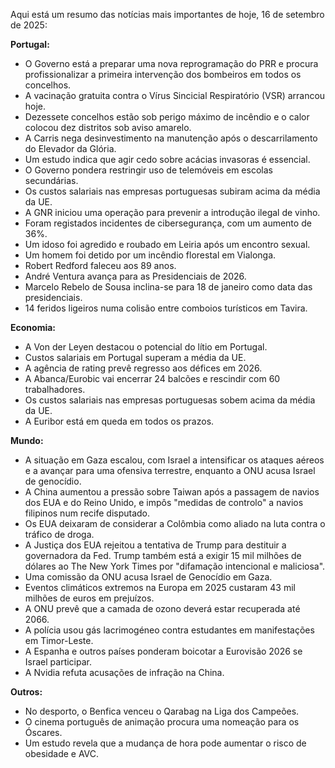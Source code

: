Aqui está um resumo das notícias mais importantes de hoje, 16 de setembro de 2025:

**Portugal:**

*   O Governo está a preparar uma nova reprogramação do PRR e procura profissionalizar a primeira intervenção dos bombeiros em todos os concelhos.
*   A vacinação gratuita contra o Vírus Sincicial Respiratório (VSR) arrancou hoje.
*   Dezessete concelhos estão sob perigo máximo de incêndio e o calor colocou dez distritos sob aviso amarelo.
*   A Carris nega desinvestimento na manutenção após o descarrilamento do Elevador da Glória.
*   Um estudo indica que agir cedo sobre acácias invasoras é essencial.
*   O Governo pondera restringir uso de telemóveis em escolas secundárias.
*   Os custos salariais nas empresas portuguesas subiram acima da média da UE.
*   A GNR iniciou uma operação para prevenir a introdução ilegal de vinho.
*   Foram registados incidentes de cibersegurança, com um aumento de 36%.
*   Um idoso foi agredido e roubado em Leiria após um encontro sexual.
*   Um homem foi detido por um incêndio florestal em Vialonga.
*   Robert Redford faleceu aos 89 anos.
*   André Ventura avança para as Presidenciais de 2026.
*   Marcelo Rebelo de Sousa inclina-se para 18 de janeiro como data das presidenciais.
*   14 feridos ligeiros numa colisão entre comboios turísticos em Tavira.

**Economia:**

*   A Von der Leyen destacou o potencial do lítio em Portugal.
*   Custos salariais em Portugal superam a média da UE.
*   A agência de rating prevê regresso aos défices em 2026.
*   A Abanca/Eurobic vai encerrar 24 balcões e rescindir com 60 trabalhadores.
*   Os custos salariais nas empresas portuguesas sobem acima da média da UE.
*   A Euribor está em queda em todos os prazos.

**Mundo:**

*   A situação em Gaza escalou, com Israel a intensificar os ataques aéreos e a avançar para uma ofensiva terrestre, enquanto a ONU acusa Israel de genocídio.
*   A China aumentou a pressão sobre Taiwan após a passagem de navios dos EUA e do Reino Unido, e impôs "medidas de controlo" a navios filipinos num recife disputado.
*   Os EUA deixaram de considerar a Colômbia como aliado na luta contra o tráfico de droga.
*   A Justiça dos EUA rejeitou a tentativa de Trump para destituir a governadora da Fed. Trump também está a exigir 15 mil milhões de dólares ao The New York Times por "difamação intencional e maliciosa".
*   Uma comissão da ONU acusa Israel de Genocídio em Gaza.
*   Eventos climáticos extremos na Europa em 2025 custaram 43 mil milhões de euros em prejuízos.
*   A ONU prevê que a camada de ozono deverá estar recuperada até 2066.
*   A polícia usou gás lacrimogéneo contra estudantes em manifestações em Timor-Leste.
*   A Espanha e outros países ponderam boicotar a Eurovisão 2026 se Israel participar.
*   A Nvidia refuta acusações de infração na China.

**Outros:**

*   No desporto, o Benfica venceu o Qarabag na Liga dos Campeões.
*   O cinema português de animação procura uma nomeação para os Óscares.
*   Um estudo revela que a mudança de hora pode aumentar o risco de obesidade e AVC.